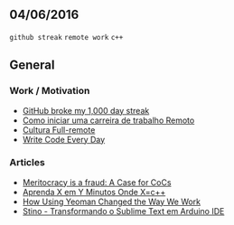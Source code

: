04/06/2016
----------

`github streak` `remote work` `c++`

## General

### Work / Motivation
- [GitHub broke my 1,000 day streak](https://medium.freecodecamp.com/github-broke-my-1-000-day-streak-6ec0c4c3a7d9#.e88mkamun)
- [Como iniciar uma carreira de trabalho Remoto](https://medium.com/full-remote/como-iniciar-uma-carreira-de-trabalho-remoto-ae061e43bf9a#.1ftn5mxse)
- [Cultura Full-remote](https://medium.com/full-remote/cultura-full-remote-42767ebb94db#.eveujxas9)
- [Write Code Every Day](http://ejohn.org/blog/write-code-every-day/)

### Articles
- [Meritocracy is a fraud: A Case for CoCs](https://medium.com/@Mo_Mack/meritocracy-is-a-fraud-a-case-for-code-of-conducts-25c4c4be4272#.i4c26q1ib)
- [Aprenda X em Y Minutos Onde X=c++](https://learnxinyminutes.com/docs/pt-br/c++-pt/)
- [How Using Yeoman Changed the Way We Work](https://css-tricks.com/using-yeoman-changed-way-work/)
- [Stino - Transformando o Sublime Text em Arduino IDE](https://www.vivaolinux.com.br/dica/Stino-Transformando-o-Sublime-Text-em-Arduino-IDE)
